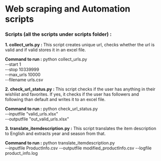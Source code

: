 # Web scraping and Automation scripts


### Scripts (all the scripts under scripts folder) :

**1. collect_urls.py  :** This script creates unique url, checks whether the url is valid and if valid stores it in an excel file.

__Command to run :__ 
python collect_urls.py \
--start 1 \
--stop 10339999 \
--max_urls 10000 \
--filename urls.csv


**2. check_url_status.py  :** This script checks if the user has anything in their wishlist and favorites. If yes, it checks if the user has followers and following than default and writes it to an excel file.

__Command to run :__ 
python check_url_status.py \
--inputfile "valid_urls.xlsx" \
--outputfile "out_valid_urls.xlsx"


**3. translate_itemdescription.py  :** This script translates the item description to English and extracts year and season from that.

__Command to run :__ 
python translate_itemdescription.py \
--inputfile ProductInfo.csv 
--outputfile modified_productInfo.csv 
--logfile product_info.log
